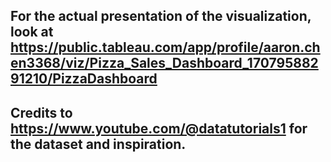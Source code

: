 
## For the actual presentation of the visualization, look at https://public.tableau.com/app/profile/aaron.chen3368/viz/Pizza_Sales_Dashboard_17079588291210/PizzaDashboard
## Credits to https://www.youtube.com/@datatutorials1 for the dataset and inspiration.
